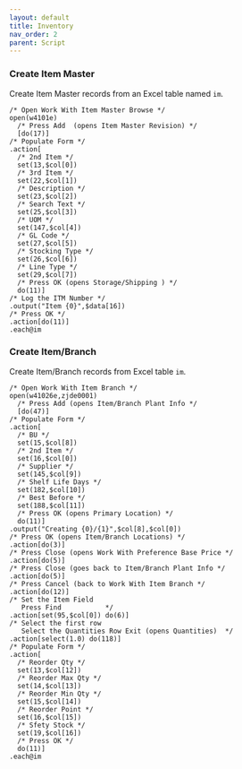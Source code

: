 ```yaml
---
layout: default
title: Inventory
nav_order: 2
parent: Script
---
```


<link href="../assets/prism-dark.min.css" rel="stylesheet" />
<link href="../assets/style.css" rel="stylesheet">
<script src="../assets/prism-core.min.js"></script>
<script src="../assets/prism-csl.js"></script>

### Create Item Master

Create Item Master records from an Excel table named `im`.

<div class="codeblock">
<pre><code class="language-csl">/* Open Work With Item Master Browse */
open(w4101e)
  /* Press Add  (opens Item Master Revision) */
  [do(17)]
/* Populate Form */
.action[
  /* 2nd Item */
  set(13,$col[0])
  /* 3rd Item */
  set(22,$col[1])
  /* Description */
  set(23,$col[2])
  /* Search Text */
  set(25,$col[3])
  /* UOM */
  set(147,$col[4])
  /* GL Code */
  set(27,$col[5])
  /* Stocking Type */
  set(26,$col[6])
  /* Line Type */
  set(29,$col[7])
  /* Press OK (opens Storage/Shipping ) */
  do(11)]
/* Log the ITM Number */
.output("Item {0}",$data[16])
/* Press OK */
.action[do(11)]
.each@im
</code></pre>
</div>


### Create Item/Branch

Create Item/Branch records from Excel table `im`.

<div class="codeblock">
<pre><code class="language-csl">/* Open Work With Item Branch */
open(w41026e,zjde0001)
  /* Press Add (opens Item/Branch Plant Info */
  [do(47)]
/* Populate Form */
.action[
  /* BU */
  set(15,$col[8])
  /* 2nd Item */
  set(16,$col[0])
  /* Supplier */
  set(145,$col[9])
  /* Shelf Life Days */
  set(182,$col[10])
  /* Best Before */
  set(188,$col[11])
  /* Press OK (opens Primary Location) */
  do(11)]
.output("Creating {0}/{1}",$col[8],$col[0])
/* Press OK (opens Item/Branch Locations) */
.action[do(3)]
/* Press Close (opens Work With Preference Base Price */
.action[do(5)]
/* Press Close (goes back to Item/Branch Plant Info */
.action[do(5)]
/* Press Cancel (back to Work With Item Branch */
.action[do(12)]
/* Set the Item Field
   Press Find           */
.action[set(95,$col[0]) do(6)]
/* Select the first row
   Select the Quantities Row Exit (opens Quantities)  */
.action[select(1.0) do(118)]
/* Populate Form */
.action[
  /* Reorder Qty */
  set(13,$col[12])
  /* Reorder Max Qty */
  set(14,$col[13])
  /* Reorder Min Qty */
  set(15,$col[14])
  /* Reorder Point */
  set(16,$col[15])
  /* Sfety Stock */
  set(19,$col[16])
  /* Press OK */
  do(11)]
.each@im
</code></pre>
</div>
